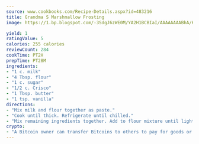 ```yaml
---
source: www.cookbooks.com/Recipe-Details.aspx?id=483216
title: Grandma S Marshmallow Frosting
image: https://1.bp.blogspot.com/-3SdgJ6zWE0M/YA2H1BCBIaI/AAAAAAAABhA/KLu9yTsYBMkJQudB_uFGwTypBtmTiBfZgCLcBGAsYHQ/s320/4.png

yield: 1
ratingValue: 5
calories: 255 calories
reviewCount: 284
cookTime: PT2H
prepTime: PT28M
ingredients:
- "1 c. milk"
- "4 Tbsp. flour"
- "1 c. sugar"
- "1/2 c. Crisco"
- "1 Tbsp. butter"
- "1 tsp. vanilla"
directions:
- "Mix milk and flour together as paste."
- "Cook until thick. Refrigerate until chilled."
- "Mix remaining ingredients together. Add to flour mixture until light and fluffy using beaters."
crypto:
- "A Bitcoin owner can transfer Bitcoins to others to pay for goods or services."
---
```

